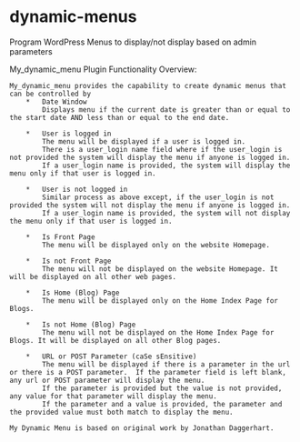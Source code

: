 # dynamic-menus
Program WordPress Menus to display/not display based on admin parameters

My_dynamic_menu Plugin Functionality Overview:

	My_dynamic_menu provides the capability to create dynamic menus that can be controlled by 
		*	Date Window
			Displays menu if the current date is greater than or equal to the start date AND less than or equal to the end date.
	
		*	User is logged in
			The menu will be displayed if a user is logged in. 
			There is a user_login name field where if the user_login is not provided the system will display the menu if anyone is logged in.
			If a user_login name is provided, the system will display the menu only if that user is logged in.

		*	User is not logged in
			Similar process as above except, if the user_login is not provided the system will not display the menu if anyone is logged in.
			If a user_login name is provided, the system will not display the menu only if that user is logged in.
		
		*	Is Front Page
			The menu will be displayed only on the website Homepage. 

		*	Is not Front Page
			The menu will not be displayed on the website Homepage. It will be displayed on all other web pages.

		*	Is Home (Blog) Page
			The menu will be displayed only on the Home Index Page for Blogs. 

		*	Is not Home (Blog) Page
			The menu will not be displayed on the Home Index Page for Blogs. It will be displayed on all other Blog pages.

		*	URL or POST Parameter (caSe sEnsitive)
			The menu will be displayed if there is a parameter in the url or there is a POST parameter.  If the parameter field is left blank, any url or POST parameter will display the menu. 
			If the parameter is provided but the value is not provided, any value for that parameter will display the menu.
			If the parameter and a value is provided, the parameter and the provided value must both match to display the menu.

	My Dynamic Menu is based on original work by Jonathan Daggerhart.
